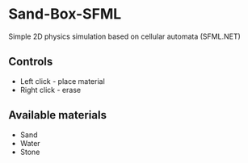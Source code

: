 # Sand-Box-SFML
Simple 2D physics simulation based on cellular automata (SFML.NET)
## Controls
* Left click - place material
* Right click - erase
## Available materials
* Sand
* Water
* Stone
